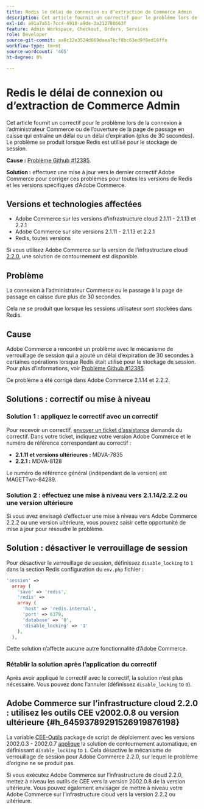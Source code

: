 ```yaml
---
title: Redis le délai de connexion ou d’extraction de Commerce Admin
description: Cet article fournit un correctif pour le problème lors de la connexion à l’administrateur Commerce ou de l’ouverture de la page de passage en caisse qui entraîne un délai ou un délai d’expiration (plus de 30 secondes). Le problème se produit lorsque Redis est utilisé pour le stockage de session.
exl-id: a91a7a51-7cc4-4910-a9de-3a212788663f
feature: Admin Workspace, Checkout, Orders, Services
role: Developer
source-git-commit: aa8c32e3524d669daea7bcf8bc63ed9f8ed16ffa
workflow-type: tm+mt
source-wordcount: '465'
ht-degree: 0%

---
```


# Redis le délai de connexion ou d’extraction de Commerce Admin

Cet article fournit un correctif pour le problème lors de la connexion à l’administrateur Commerce ou de l’ouverture de la page de passage en caisse qui entraîne un délai ou un délai d’expiration (plus de 30 secondes). Le problème se produit lorsque Redis est utilisé pour le stockage de session.

**Cause :**   [Problème Github \#12385](https://github.com/magento/magento2/issues/12385).

**Solution :** effectuez une mise à jour vers le dernier correctif Adobe Commerce pour corriger ces problèmes pour toutes les versions de Redis et les versions spécifiques d’Adobe Commerce.

## Versions et technologies affectées

* Adobe Commerce sur les versions d’infrastructure cloud 2.1.11 - 2.1.13 et 2.2.1
* Adobe Commerce sur site versions 2.1.11 - 2.1.13 et 2.2.1
* Redis, toutes versions

Si vous utilisez Adobe Commerce sur la version de l’infrastructure cloud [2.2.0](#h_64593789291526919876198), une solution de contournement est disponible.

## Problème

La connexion à l’administrateur Commerce ou le passage à la page de passage en caisse dure plus de 30 secondes.

Cela ne se produit que lorsque les sessions utilisateur sont stockées dans Redis.

## Cause

Adobe Commerce a rencontré un problème avec le mécanisme de verrouillage de session qui a ajouté un délai d’expiration de 30 secondes à certaines opérations lorsque Redis était utilisé pour le stockage de session. Pour plus d’informations, voir [Problème Github \#12385](https://github.com/magento/magento2/issues/12385).

Ce problème a été corrigé dans Adobe Commerce 2.1.14 et 2.2.2.

## Solutions : correctif ou mise à niveau

### Solution 1 : appliquez le correctif avec un correctif

Pour recevoir un correctif, [envoyer un ticket d’assistance](/help/help-center-guide/help-center/magento-help-center-user-guide.md#submit-ticket) demande du correctif. Dans votre ticket, indiquez votre version Adobe Commerce et le numéro de référence correspondant au correctif :

* **2.1.11 et versions ultérieures :** MDVA-7835
* **2.2.1 :** MDVA-8128

Le numéro de référence général (indépendant de la version) est MAGETTwo-84289.

### Solution 2 : effectuez une mise à niveau vers 2.1.14/2.2.2 ou une version ultérieure

Si vous avez envisagé d’effectuer une mise à niveau vers Adobe Commerce 2.2.2 ou une version ultérieure, vous pouvez saisir cette opportunité de mise à jour pour résoudre le problème.

## Solution : désactiver le verrouillage de session

Pour désactiver le verrouillage de session, définissez `disable_locking` to `1` dans la section Redis configuration du `env.php` fichier :

```php
'session' =>
  array (
    'save' => 'redis',
    'redis' =>
    array (
      'host' => 'redis.internal',
      'port' => 6379,
      'database' => '0',
      'disable_locking' => '1'
    ),
  ),
```

Cette solution n’affecte aucune autre fonctionnalité d’Adobe Commerce.

### Rétablir la solution après l’application du correctif

Après avoir appliqué le correctif avec le correctif, la solution n’est plus nécessaire. Vous pouvez donc l’annuler (définissez `disable_locking` to `0`).

## Adobe Commerce sur l’infrastructure cloud 2.2.0 : utilisez les outils CEE v2002.0.8 ou version ultérieure {#h_64593789291526919876198}

La variable [CEE-Outils](https://devdocs.magento.com/cloud/project/ece-tools-update.html) package de script de déploiement avec les versions 2002.0.3 - 2002.0.7 [applique](https://experienceleague.adobe.com/docs/commerce-cloud-service/user-guide/dev-tools/ece-tools/update-package.html) la solution de contournement automatique, en définissant `disable_locking` to `1`. Cela désactive le mécanisme de verrouillage de session pour Adobe Commerce 2.2.0, sur lequel le problème d’origine ne se produit pas.

Si vous exécutez Adobe Commerce sur l’infrastructure de cloud 2.2.0, mettez à niveau les outils de CEE vers la version 2002.0.8 de la version ultérieure. Vous pouvez également envisager de mettre à niveau votre Adobe Commerce sur l’infrastructure cloud vers la version 2.2.2 ou ultérieure.
